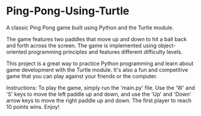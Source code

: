 # Ping-Pong-Using-Turtle
A classic Ping Pong game built using Python and the Turtle module.

The game features two paddles that move up and down to hit a ball back and forth across the screen. The game is implemented using object-oriented programming principles and features different difficulty levels.

This project is a great way to practice Python programming and learn about game development with the Turtle module. It's also a fun and competitive game that you can play against your friends or the computer.

Instructions: To play the game, simply run the 'main.py' file. Use the 'W' and 'S' keys to move the left paddle up and down, and use the 'Up' and 'Down' arrow keys to move the right paddle up and down. The first player to reach 10 points wins. Enjoy!

